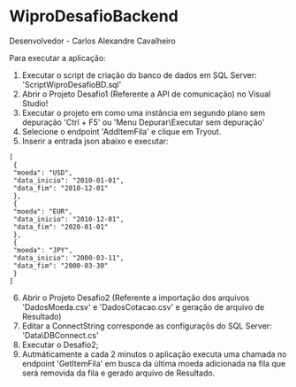 # WiproDesafioBackend
Desenvolvedor - Carlos Alexandre Cavalheiro

Para executar a aplicação:
1) Executar o script de criação do banco de dados em SQL Server: 'ScriptWiproDesafioBD.sql'
2) Abrir o Projeto Desafio1 (Referente a API de comunicação) no Visual Studio!
3) Executar o projeto em como uma instância em segundo plano sem depuração 'Ctrl + F5' ou 'Menu Depurar\Executar sem depuração'
4) Selecione o endpoint 'AddItemFila' e clique em Tryout. 
5) Inserir a entrada json abaixo e executar:
```
[
 {
 "moeda": "USD",
 "data_inicio": "2010-01-01",
 "data_fim": "2010-12-01"
 },
 {
 "moeda": "EUR",
 "data_inicio": "2010-12-01",
 "data_fim": "2020-01-01"
 },
 {
 "moeda": "JPY",
 "data_inicio": "2000-03-11",
 "data_fim": "2000-03-30"
 }
]
```
6) Abrir o Projeto Desafio2 (Referente a importação dos arquivos 'DadosMoeda.csv' e 'DadosCotacao.csv' e geração de arquivo de Resultado)
7) Editar a ConnectString corresponde as configuraçõs do SQL Server: 'Data\DBConnect.cs'
8) Executar o Desafio2;
9) Autmáticamente a cada 2 minutos o aplicação executa uma chamada no endpoint 'GetItemFila' em busca da última moeda adicionada na fila que será removida da fila e gerado arquivo de Resultado.


